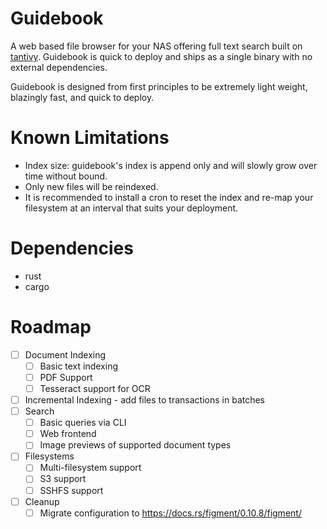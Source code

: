 # Guidebook

A web based file browser for your NAS offering full text search built on [tantivy](https://github.com/quickwit-oss/tantivy). Guidebook is quick to deploy and ships as a single binary with no external dependencies.

Guidebook is designed from first principles to be extremely light weight, blazingly fast, and quick to deploy.

# Known Limitations

 * Index size: guidebook's index is append only and will slowly grow over time without bound. 
 * Only new files will be reindexed. 
 * It is recommended to install a cron to reset the index and re-map your filesystem at an interval that suits your deployment. 

# Dependencies
 - rust
 - cargo

# Roadmap
 - [ ] Document Indexing
    - [ ] Basic text indexing
    - [ ] PDF Support
    - [ ] Tesseract support for OCR
 - [ ] Incremental Indexing - add files to transactions in batches
 - [ ] Search
   - [ ] Basic queries via CLI
   - [ ] Web frontend
   - [ ] Image previews of supported document types
 - [ ] Filesystems
   - [ ] Multi-filesystem support
   - [ ] S3 support
   - [ ] SSHFS support
 - [ ] Cleanup
   - [ ] Migrate configuration to https://docs.rs/figment/0.10.8/figment/